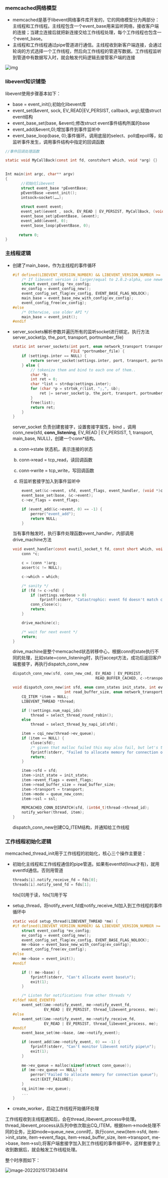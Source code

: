 ### memcached网络模型

+ memcached是基于libevent网络事件库开发的，它的网络模型分为两部分：主线程和工作线程。主线程包含一个event_base用来监听网络，接收客户端的连接；当建立连接后就把新连接交给工作线程处理，每个工作线程也包含一个event_base。
+ 主线程和工作线程通过pipe管道进行通信。主线程收到新客户端连接，会通过轮询的方式选择一个工作线程，然后向工作线程的管道写数据。工作线程监听到管道中有数据写入时，就会触发代码逻辑去接管客户端的连接

![img](https://upload-images.jianshu.io/upload_images/6302559-7b933753b04ac9bb.png?imageMogr2/auto-orient/strip|imageView2/2/format/webp)



### libevent知识铺垫

libevent使用步骤基本如下：

+ base = event_init();初始化libevent库
+ event_set(&event, sock, EV_READ|EV_PERSIST, callback, arg);赋值struct event结构
+ event_base_set(base, &event);修改struct event事件结构所属的base
+ event_add(&event,0);增加事件到事件监听中
+ event_base_loop(base, 0);事件循环。调用底层的select、poll或epoll等，如监听事件发生，调用事件结构中指定的回调函数

```c
//事件回调处理函数

static void MyCallBack(const int fd, constshort which, void *arg) {}
 

Int main(int argc, char** argv)
{
       //初始化libevent
       struct event_base *pEventBase;
       pEventBase =event_init();
       intsock=socket(……);
      
       struct event event;
       event_set(&event , sock, EV_READ | EV_PERSIST, MyCallBack, (void*)0 );
       event_base_set(pEventBase, &event);
       event_add(&event, 0);
       event_base_loop(pEventBase, 0);
       
      return 0;
}
```

### 主线程逻辑

+ 创建了main_base，作为主线程的事件循环

  ```c
  #if defined(LIBEVENT_VERSION_NUMBER) && LIBEVENT_VERSION_NUMBER >= 0x02000101
      /* If libevent version is larger/equal to 2.0.2-alpha, use newer version */
      struct event_config *ev_config;
      ev_config = event_config_new();
      event_config_set_flag(ev_config, EVENT_BASE_FLAG_NOLOCK);
      main_base = event_base_new_with_config(ev_config);
      event_config_free(ev_config);
  #else
      /* Otherwise, use older API */
      main_base = event_init();
  #endif
  ```

  

+ server_sockets解析参数并遍历所有的监听socket进行绑定。执行方法server_socket(p, the_port, transport, portnumber_file)

  ```c
  static int server_sockets(int port, enum network_transport transport,
                            FILE *portnumber_file) {
      if (settings.inter == NULL) {
          return server_socket(settings.inter, port, transport, portnumber_file);
      } else {
          // tokenize them and bind to each one of them..
          char *b;
          int ret = 0;
          char *list = strdup(settings.inter);
          for (char *p = strtok_r(list, ";,", &b);
              ret |= server_socket(p, the_port, transport, portnumber_file);
          }
          free(list);
          return ret;
      }
  }
  ```

  server_socket 负责创建套接字，设置套接字属性，bind ，调用conn_new(sfd, **conn_listening**,                                             EV_READ | EV_PERSIST, 1,  transport, main_base, NULL)，创建一个conn*结构。

  ​	a. conn->state 状态机，表示连接的状态

  ​    b. conn->read = tcp_read，读回调函数

  ​    c. conn->write = tcp_write，写回调函数

  ​    d. 将监听套接字加入到事件监听中

  ```c
      event_set(&c->event, sfd, event_flags, event_handler, (void *)c);
      event_base_set(base, &c->event);
      c->ev_flags = event_flags;
  
      if (event_add(&c->event, 0) == -1) {
          perror("event_add");
          return NULL;
      }
  ```

  当有事件触发时，执行事件处理函数event_handler，内部调用drive_machine方法

  ```c
  void event_handler(const evutil_socket_t fd, const short which, void *arg) {
      conn *c;
  
      c = (conn *)arg;
      assert(c != NULL);
  
      c->which = which;
  
      /* sanity */
      if (fd != c->sfd) {
          if (settings.verbose > 0)
              fprintf(stderr, "Catastrophic: event fd doesn't match conn fd!\n");
          conn_close(c);
          return;
      }
  
      drive_machine(c);
  
      /* wait for next event */
      return;
  }
  
  ```

  drive_machine是整个memcached状态转移中心，根据conn的state执行不同的处理，比如state=conn_listening时，执行accept方法，成功后返回客户端套接字，再执行dispatch_conn_new

  ```c
  dispatch_conn_new(sfd, conn_new_cmd, EV_READ | EV_PERSIST,
                                       READ_BUFFER_CACHED, c->transport, ssl_v);
  ```

  ```c
  void dispatch_conn_new(int sfd, enum conn_states init_state, int event_flags,
                         int read_buffer_size, enum network_transport transport, void *ssl) {
      CQ_ITEM *item = NULL;
      LIBEVENT_THREAD *thread;
  
      if (!settings.num_napi_ids)
          thread = select_thread_round_robin();
      else
          thread = select_thread_by_napi_id(sfd);
  
      item = cqi_new(thread->ev_queue);
      if (item == NULL) {
          close(sfd);
          /* given that malloc failed this may also fail, but let's try */
          fprintf(stderr, "Failed to allocate memory for connection object\n");
          return;
      }
  
      item->sfd = sfd;
      item->init_state = init_state;
      item->event_flags = event_flags;
      item->read_buffer_size = read_buffer_size;
      item->transport = transport;
      item->mode = queue_new_conn;
      item->ssl = ssl;
  
      MEMCACHED_CONN_DISPATCH(sfd, (int64_t)thread->thread_id);
      notify_worker(thread, item);
  }
  
  ```

  dispatch_conn_new创建CQ_ITEM结构，并通知给工作线程



### 工作线程初始化逻辑

memcached_thread_init用于工作线程的初始化，核心三个操作主要是：

+ 初始化主线程和工作线程通信的pipe管道。如果有eventfd(linux才有)，就用eventfd通信。否则用管道

  ```c
  threads[i].notify_receive_fd = fds[0];
  threads[i].notify_send_fd = fds[1];
  ```

  fds[0]用于读，fds[1]用于写

+ setup_thread，将notify_event_fd或notify_receive_fd加入到工作线程的事件循环中

  ```c
  static void setup_thread(LIBEVENT_THREAD *me) {
  #if defined(LIBEVENT_VERSION_NUMBER) && LIBEVENT_VERSION_NUMBER >= 0x02000101
      struct event_config *ev_config;
      ev_config = event_config_new();
      event_config_set_flag(ev_config, EVENT_BASE_FLAG_NOLOCK);
      me->base = event_base_new_with_config(ev_config);
      event_config_free(ev_config);
  #else
      me->base = event_init();
  #endif
  
      if (! me->base) {
          fprintf(stderr, "Can't allocate event base\n");
          exit(1);
      }
  
      /* Listen for notifications from other threads */
  #ifdef HAVE_EVENTFD
      event_set(&me->notify_event, me->notify_event_fd,
                EV_READ | EV_PERSIST, thread_libevent_process, me);
  #else
      event_set(&me->notify_event, me->notify_receive_fd,
                EV_READ | EV_PERSIST, thread_libevent_process, me);
  #endif
      event_base_set(me->base, &me->notify_event);
  
      if (event_add(&me->notify_event, 0) == -1) {
          fprintf(stderr, "Can't monitor libevent notify pipe\n");
          exit(1);
      }
      
      me->ev_queue = malloc(sizeof(struct conn_queue));
      if (me->ev_queue == NULL) {
          perror("Failed to allocate memory for connection queue");
          exit(EXIT_FAILURE);
      }
      cq_init(me->ev_queue);
      ...
  }
  ```

+ create_worker，启动工作线程开始循环处理

工作线程收到主线程通知后，会在thread_libevent_process中处理。thread_libevent_process从队列中依次取出CQ_ITEM，根据item->mode处理不同的业务，比如mode=queue_new_conn时，执行conn_new(item->sfd, item->init_state, item->event_flags,  item->read_buffer_size, item->transport,  me->base, item->ssl);将客户端套接字加入到工作线程的事件循环中，这样套接字上收到数据后，就会触发工作线程处理。

整个时序图如下：

![image-20220215173834814](C:\Users\A10727\AppData\Roaming\Typora\typora-user-images\image-20220215173834814.png)
